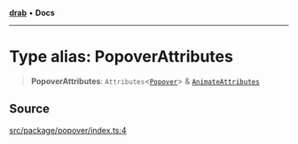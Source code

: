 [**drab**](/docs/README.md) • **Docs**

---

# Type alias: PopoverAttributes

> **PopoverAttributes**: `Attributes`\<[`Popover`](/docs/classes/Popover.md)\> & [`AnimateAttributes`](/docs/type-aliases/AnimateAttributes.md)

## Source

[src/package/popover/index.ts:4](https://github.com/rossrobino/components/blob/13acb4ddbdca1f70bfc20fffda57758e606a2f95/src/package/popover/index.ts#L4)
